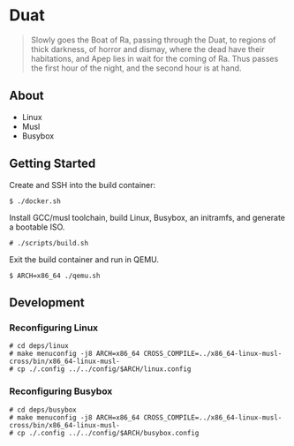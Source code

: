 # Duat

> Slowly goes the Boat of Ra, passing through the Duat, to regions of thick darkness, of horror and dismay, where the dead have their habitations, and Apep lies in wait for the coming of Ra. Thus passes the first hour of the night, and the second hour is at hand.

## About

* Linux
* Musl
* Busybox

## Getting Started

Create and SSH into the build container:

```
$ ./docker.sh
```

Install GCC/musl toolchain, build Linux, Busybox, an initramfs, and generate a bootable ISO.

```
# ./scripts/build.sh
```

Exit the build container and run in QEMU.

```
$ ARCH=x86_64 ./qemu.sh
```

## Development

### Reconfiguring Linux

```
# cd deps/linux
# make menuconfig -j8 ARCH=x86_64 CROSS_COMPILE=../x86_64-linux-musl-cross/bin/x86_64-linux-musl-
# cp ./.config ../../config/$ARCH/linux.config
```

### Reconfiguring Busybox

```
# cd deps/busybox
# make menuconfig -j8 ARCH=x86_64 CROSS_COMPILE=../x86_64-linux-musl-cross/bin/x86_64-linux-musl-
# cp ./.config ../../config/$ARCH/busybox.config
```